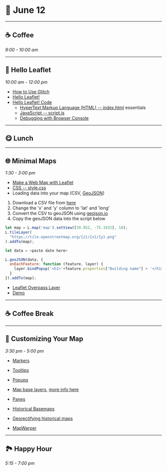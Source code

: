 # 🍁 June 12

<hr>

## ☕ Coffee
_9:00 - 10:00 am_ 

<hr>

## 🍃 Hello Leaflet
_10:00 am - 12:00 pm_ 

- [How to Use Glitch](https://help.glitch.com/hc/en-us/sections/16285895402765-Getting-Started)
- [Hello Leaflet!](https://hexagonal-sapphire-dress.glitch.me/)
- [Hello Leaflet! Code](https://glitch.com/edit/#!/hexagonal-sapphire-dress)
    - [HyperText Markup Language (HTML) -- index.html](https://developer.mozilla.org/en-US/docs/Web/HTML) essentials
    - [JavaScript -- script.js](https://developer.mozilla.org/en-US/docs/Web/JavaScript) 
    - [Debugging with Browser Console](https://firefox-source-docs.mozilla.org/devtools-user/browser_console/index.html)
    
    
<hr>

## 😋 Lunch

<hr>

## 🌐 Minimal Maps 
_1:30 - 3:00 pm_ 

- [Make a Web Map with Leaflet](https://blog.glitch.com/post/make-a-web-map-with-leaflet)
- [CSS -- style.css](https://developer.mozilla.org/en-US/docs/Web/CSS)
- Loading data into your map (CSV, [GeoJSON](https://leafletjs.com/examples/geojson/))

1. Download a CSV file from [here](https://github.com/AccessibilityMapping/AMP/tree/master/Data)
2. Change the 'x' and 'y' column to 'lat' and 'long'
3. Convert the CSV to geoJSON using [geojson.io](http://geojson.io)
4. Copy the geoJSON data into the script below

```js
let map = L.map('map').setView([39.952, -75.1932], 18); 
L.tileLayer(
  "https://tile.openstreetmap.org/{z}/{x}/{y}.png" 
).addTo(map);

let data = <paste date here>

L.geoJSON(data, {
  onEachFeature: function (feature, layer) {
    layer.bindPopup('<h1>'+feature.properties["Building name"] + '</h1>');
  }
}).addTo(map);
```

- [Leaflet Overpass Layer](https://github.com/GuillaumeAmat/leaflet-overpass-layer)
- [Demo](https://stackblitz.com/edit/leaflet-overpass-layer-demo?file=index.js)

<hr>

## ☕ Coffee Break

<hr>

## 🍭 Customizing Your Map
_3:30 pm - 5:00 pm_ 


- [Markers](https://leafletjs.com/examples/custom-icons/)
- [Tooltips](https://leafletjs.com/reference.html#tooltip)
- [Popups](https://leafletjs.com/reference.html#popup)


- [Map base layers](https://leaflet-extras.github.io/leaflet-providers/preview/), [more info here](https://github.com/leaflet-extras/leaflet-providers)
- [Panes](https://leafletjs.com/examples/map-panes/)
- [Historical Basemaps](https://github.com/aourednik/historical-basemaps)
- [Georectifying historical maps](https://www.davidrumsey.com/view/georeferencer)
- [MapWarper](https://mapwarper.net/)

<hr>

## 🏞️ Happy Hour
_5:15 - 7:00 pm_ 
